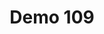 ---
layout: launcher
title: "Demo 109"
permalink: /launcher/demo109/
demo: "https://ion-book.github.io/demo109/"
repo: "https://stackblitz.com/github/ng-classroom/demo109"
---